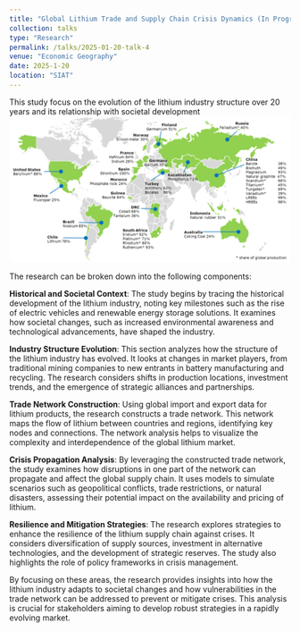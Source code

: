 ```yaml
---
title: "Global Lithium Trade and Supply Chain Crisis Dynamics (In Progress)"
collection: talks
type: "Research"
permalink: /talks/2025-01-20-talk-4
venue: "Economic Geography"
date: 2025-1-20
location: "SIAT"
---
```


This study focus on the evolution of the lithium industry structure over 20 years and its relationship with societal development
<br> <img src='/images/lithium.png' width="600"> <br>

The research can be broken down into the following components:

**Historical and Societal Context**: The study begins by tracing the historical development of the lithium industry, noting key milestones such as the rise of electric vehicles and renewable energy storage solutions. It examines how societal changes, such as increased environmental awareness and technological advancements, have shaped the industry.

**Industry Structure Evolution**: This section analyzes how the structure of the lithium industry has evolved. It looks at changes in market players, from traditional mining companies to new entrants in battery manufacturing and recycling. The research considers shifts in production locations, investment trends, and the emergence of strategic alliances and partnerships.

**Trade Network Construction**: Using global import and export data for lithium products, the research constructs a trade network. This network maps the flow of lithium between countries and regions, identifying key nodes and connections. The network analysis helps to visualize the complexity and interdependence of the global lithium market.

**Crisis Propagation Analysis**: By leveraging the constructed trade network, the study examines how disruptions in one part of the network can propagate and affect the global supply chain. It uses models to simulate scenarios such as geopolitical conflicts, trade restrictions, or natural disasters, assessing their potential impact on the availability and pricing of lithium.

**Resilience and Mitigation Strategies**: The research explores strategies to enhance the resilience of the lithium supply chain against crises. It considers diversification of supply sources, investment in alternative technologies, and the development of strategic reserves. The study also highlights the role of policy frameworks in crisis management.

By focusing on these areas, the research provides insights into how the lithium industry adapts to societal changes and how vulnerabilities in the trade network can be addressed to prevent or mitigate crises. This analysis is crucial for stakeholders aiming to develop robust strategies in a rapidly evolving market.
